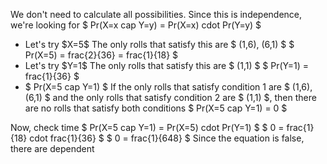 We don't need to calculate all possibilities. Since this is independence, we're looking for $ Pr(X=x cap Y=y) = Pr(X=x) cdot Pr(Y=y) $
<ul>
	<li> Let's try $X=5$ 
The only rolls that satisfy this are $ (1,6), (6,1) $ 
$ Pr(X=5) = frac{2}{36} = frac{1}{18} $
	<li> Let's try $Y=1$ 
The only rolls that satisfy this are $ (1,1) $ 
$ Pr(Y=1) = frac{1}{36} $
	<li> $ Pr(X=5 cap Y=1) $ 
	      If the only rolls that satisfy condition 1 are $ (1,6), (6,1) $ and the only rolls that satisfy condition 2 are $ (1,1) $, then there are no rolls that satisfy both conditions 
	      $ Pr(X=5 cap Y=1) = 0 $
</ul>
Now, check time 
$ Pr(X=5 cap Y=1) = Pr(X=5) cdot Pr(Y=1) $ 
$ 0 = frac{1}{18} cdot frac{1}{36} $ 
$ 0 = frac{1}{648} $ 
Since the equation is false, there are dependent
